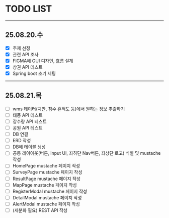 # TODO LIST

---

## 25.08.20.수
-[x] 주제 선정
-[x] 관련 API 조사
-[x] FIGMA에 GUI 디자인, 흐름 설계  
-[x] 상권 API 테스트  
-[x] Spring boot 초기 세팅

---
## 25.08.21.목
-[ ] wms 데이터(치안, 침수 흔적도 등)에서 원하는 정보 추출하기
-[ ] 태풍 API 테스트
-[ ] 강수량 API 테스트
-[ ] 공원 API 테스트
-[ ] DB 연결
-[ ] ERD 작성
-[ ] DB에 테이블 생성
-[ ] 공통 레이아웃(버튼, input UI, 좌하단 Nav버튼, 좌상단 로고) 식별 및 mustache 작성
-[ ] HomePage mustache 페이지 작성
-[ ] SurveyPage mustache 페이지 작성
-[ ] ResultPage mustache 페이지 작성
-[ ] MapPage mustache 페이지 작성
-[ ] RegisterModal mustache 페이지 작성
-[ ] DetailModal mustache 페이지 작성
-[ ] AlertModal mustache 페이지 작성
-[ ] (세분화 필요) REST API 작성  
